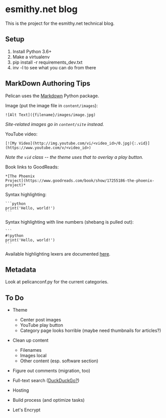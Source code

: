 esmithy.net blog
================

This is the project for the esmithy.net technical blog.

Setup
-----

1. Install Python 3.6+
2. Make a virtualenv
3. pip install -r requirements_dev.txt
4. inv -l to see what you can do from there


MarkDown Authoring Tips
-----------------------

Pelican uses the [Markdown](http://pythonhosted.org/Markdown/) Python package.

Image (put the image file in `content/images`):

    ![Alt Text]({filename}/images/image.jpg)

*Site-related images go in `content/site` instead.*

YouTube video:

    [![My Video](http://img.youtube.com/vi/<video_id>/0.jpg){:.vid}](https://www.youtube.com/v/<video_id>)

*Note the `vid` class -- the theme uses that to overlay a play button.*

Book links to GoodReads:

    *[The Phoenix
    Project](https://www.goodreads.com/book/show/17255186-the-phoenix-project)*

Syntax highlighting:

    ```python
    print('Hello, world!')
    ```
    
Syntax highlighting with line numbers (shebang is pulled out):

    ```
    #!python
    print('Hello, world!')
    ```

Available highlighting lexers are documented 
[here](http://pygments.org/docs/lexers/).

Metadata
--------

Look at pelicanconf.py for the current categories.


To Do
-----

* Theme

    * Center post images
    * YouTube play button
    * Category page looks horrible (maybe need thumbnails for articles?)

* Clean up content

    * Filenames
    * Images local
    * Other content (esp. software section)

* Figure out comments (migration, too)
* Full-text search ([DuckDuckGo?](https://duckduckgo.com/search_box))
* Hosting
* Build process (and optimize tasks)
* Let's Encrypt
